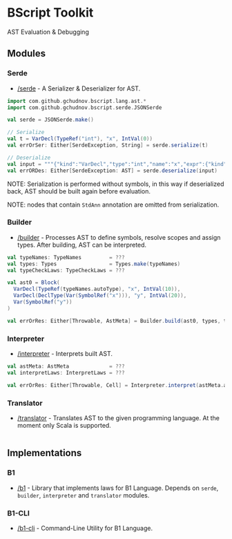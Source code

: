 # BScript Toolkit

AST Evaluation & Debugging

## Modules

### Serde

* [/serde](serde) - A Serializer & Deserializer for AST.

```scala
import com.github.gchudnov.bscript.lang.ast.*
import com.github.gchudnov.bscript.serde.JSONSerde

val serde = JSONSerde.make()

// Serialize
val t = VarDecl(TypeRef("int"), "x", IntVal(0))
val errOrSer: Either[SerdeException, String] = serde.serialize(t)

// Deserialize
val input = """{"kind":"VarDecl","type":"int","name":"x","expr":{"kind":"IntVal","value":"0"}}"""
val errORDes: Either[SerdeException: AST] = serde.deserialize(input)
```

NOTE: Serialization is performed without symbols, in this way if deserialized back, AST should be built again before evaluation.

NOTE: nodes that contain `StdAnn` annotation are omitted from serialization.

### Builder

* [/builder](builder) - Processes AST to define symbols, resolve scopes and assign types. After building, AST can be interpreted.

```scala
val typeNames: TypeNames         = ???
val types: Types                 = Types.make(typeNames)
val typeCheckLaws: TypeCheckLaws = ???

val ast0 = Block(
  VarDecl(TypeRef(typeNames.autoType), "x", IntVal(10)),
  VarDecl(DeclType(Var(SymbolRef("x"))), "y", IntVal(20)),
  Var(SymbolRef("y"))
)

val errOrRes: Either[Throwable, AstMeta] = Builder.build(ast0, types, typeCheckLaws)
```

### Interpreter

* [/interpreter](interpreter) - Interprets built AST.

```scala
val astMeta: AstMeta             = ???
val interpretLaws: InterpretLaws = ???

val errOrRes: Either[Throwable, Cell] = Interpreter.interpret(astMeta.ast, astMeta.meta, interpretLaws)
```

### Translator

* [/translator](translator) - Translates AST to the given programming language. At the moment only Scala is supported.

```scala
```

## Implementations

### B1

* [/b1](b1) - Library that implements laws for B1 Language. Depends on `serde`, `builder`, `interpreter` and `translator` modules.

### B1-CLI

* [/b1-cli](b1-cli) - Command-Line Utility for B1 Language.
